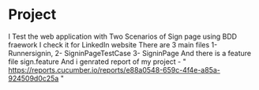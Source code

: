 # Project
I Test the web application with Two Scenarios of Sign page using BDD fraework 
I check it for LinkedIn website 
There are 3 main files 1- Runnersignin, 2- SigninPageTestCase 3- SigninPage 
And there is a feature file sign.feature
And i genrated report of my project - " https://reports.cucumber.io/reports/e88a0548-659c-4f4e-a85a-924509d0c25a "
